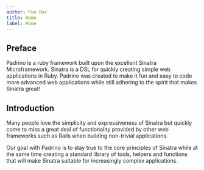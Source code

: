 ```yaml
---
author: Foo Bar
title: Home
label: Home
---
```


## Preface

Padrino is a ruby framework built upon the excellent Sinatra Microframework. Sinatra is a DSL for quickly creating
simple web applications in Ruby. Padrino was created to make it fun and easy to code more advanced web applications
while still adhering to the spirit that makes Sinatra great!


## Introduction

Many people love the simplicity and expressiveness of Sinatra but quickly come to miss a great deal of functionality
provided by other web frameworks such as Rails when building non-trivial applications.


Our goal with Padrino is to stay true to the core principles of Sinatra while at the same time creating a standard
library of tools, helpers and functions that will make Sinatra suitable for increasingly complex applications.

